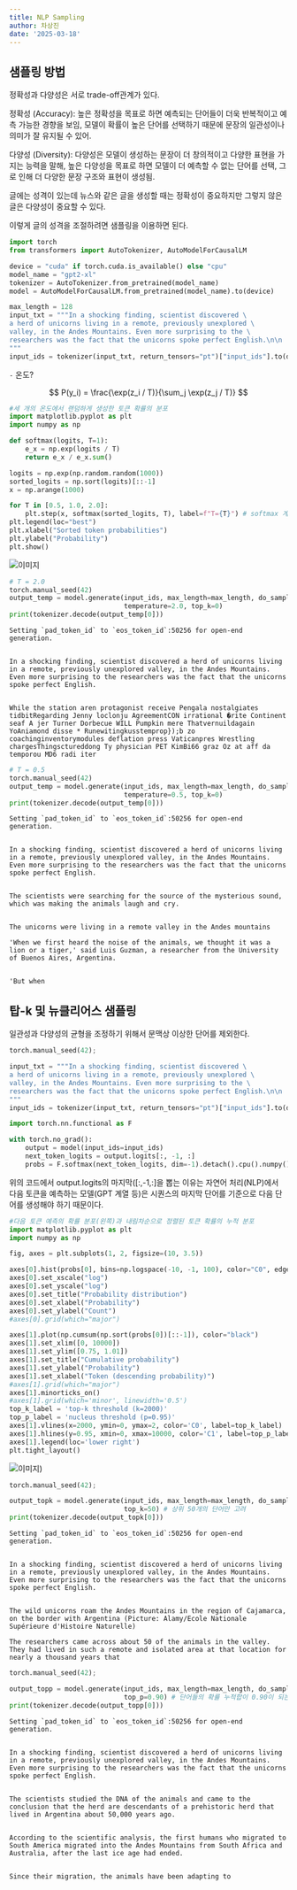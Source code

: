 ```yaml
---
title: NLP Sampling
author: 차상진
date: '2025-03-18'
---
```

## 샘플링 방법

정확성과 다양성은 서로 trade-off관계가 있다.

정확성 (Accuracy): 높은 정확성을 목표로 하면 예측되는 단어들이 더욱 반복적이고 예측 가능한 경향을 보임, 모델이 확률이 높은 단어를 선택하기 때문에 문장의 일관성이나 의미가 잘 유지될 수 있어.

다양성 (Diversity): 다양성은 모델이 생성하는 문장이 더 창의적이고 다양한 표현을 가지는 능력을 말해, 높은 다양성을 목표로 하면 모델이 더 예측할 수 없는 단어를 선택, 그로 인해 더 다양한 문장 구조와 표현이 생성됨.

글에는 성격이 있는데 뉴스와 같은 글을 생성할 때는 정확성이 중요하지만 그렇지 않은 글은 다양성이 중요할 수 있다.

이렇게 글의 성격을 조절하려면 샘플링을 이용하면 된다.


```python
import torch
from transformers import AutoTokenizer, AutoModelForCausalLM

device = "cuda" if torch.cuda.is_available() else "cpu"
model_name = "gpt2-xl"
tokenizer = AutoTokenizer.from_pretrained(model_name)
model = AutoModelForCausalLM.from_pretrained(model_name).to(device)
```


```python
max_length = 128
input_txt = """In a shocking finding, scientist discovered \
a herd of unicorns living in a remote, previously unexplored \
valley, in the Andes Mountains. Even more surprising to the \
researchers was the fact that the unicorns spoke perfect English.\n\n
"""
input_ids = tokenizer(input_txt, return_tensors="pt")["input_ids"].to(device)
```

`-` 온도?


$$
P(y_i) = \frac{\exp(z_i / T)}{\sum_j \exp(z_j / T)}
$$


```python
#세 개의 온도에서 랜덤하게 생성한 토큰 확률의 분포
import matplotlib.pyplot as plt
import numpy as np

def softmax(logits, T=1):
    e_x = np.exp(logits / T)
    return e_x / e_x.sum()

logits = np.exp(np.random.random(1000))
sorted_logits = np.sort(logits)[::-1]
x = np.arange(1000)

for T in [0.5, 1.0, 2.0]:
    plt.step(x, softmax(sorted_logits, T), label=f"T={T}") # softmax 계산식에서 T가 작으면 가장 확률이 높은 값이 부각되고 T가 크면 확률이 균등하게 퍼진다.
plt.legend(loc="best")
plt.xlabel("Sorted token probabilities")
plt.ylabel("Probability")
plt.show()
```


    
![이미지](/assets/pictures/NLP_output_7_0.png)
    



```python
# T = 2.0
torch.manual_seed(42) 
output_temp = model.generate(input_ids, max_length=max_length, do_sample=True,
                             temperature=2.0, top_k=0)
print(tokenizer.decode(output_temp[0]))
```

    Setting `pad_token_id` to `eos_token_id`:50256 for open-end generation.


    In a shocking finding, scientist discovered a herd of unicorns living in a remote, previously unexplored valley, in the Andes Mountains. Even more surprising to the researchers was the fact that the unicorns spoke perfect English.
    
    
    While the station aren protagonist receive Pengala nostalgiates tidbitRegarding Jenny loclonju AgreementCON irrational �rite Continent seaf A jer Turner Dorbecue WILL Pumpkin mere Thatvernuildagain YoAniamond disse * Runewitingkusstemprop});b zo coachinginventorymodules deflation press Vaticanpres Wrestling chargesThingsctureddong Ty physician PET KimBi66 graz Oz at aff da temporou MD6 radi iter



```python
# T = 0.5
torch.manual_seed(42)
output_temp = model.generate(input_ids, max_length=max_length, do_sample=True,
                             temperature=0.5, top_k=0)
print(tokenizer.decode(output_temp[0]))
```

    Setting `pad_token_id` to `eos_token_id`:50256 for open-end generation.


    In a shocking finding, scientist discovered a herd of unicorns living in a remote, previously unexplored valley, in the Andes Mountains. Even more surprising to the researchers was the fact that the unicorns spoke perfect English.
    
    
    The scientists were searching for the source of the mysterious sound, which was making the animals laugh and cry.
    
    
    The unicorns were living in a remote valley in the Andes mountains
    
    'When we first heard the noise of the animals, we thought it was a lion or a tiger,' said Luis Guzman, a researcher from the University of Buenos Aires, Argentina.
    
    
    'But when


## 탑-k 및 뉴클리어스 샘플링

일관성과 다양성의 균형을 조정하기 위해서 문맥상 이상한 단어를 제외한다.


```python
torch.manual_seed(42);
```


```python
input_txt = """In a shocking finding, scientist discovered \
a herd of unicorns living in a remote, previously unexplored \
valley, in the Andes Mountains. Even more surprising to the \
researchers was the fact that the unicorns spoke perfect English.\n\n
"""
input_ids = tokenizer(input_txt, return_tensors="pt")["input_ids"].to(device)
```


```python
import torch.nn.functional as F

with torch.no_grad():
    output = model(input_ids=input_ids)
    next_token_logits = output.logits[:, -1, :]
    probs = F.softmax(next_token_logits, dim=-1).detach().cpu().numpy()
```

위의 코드에서 output.logits의 마지막([:,-1,:]을 뽑는 이유는 자연어 처리(NLP)에서 다음 토큰을 예측하는 모델(GPT 계열 등)은 시퀀스의 마지막 단어를 기준으로 다음 단어를 생성해야 하기 때문이다.


```python
#다음 토큰 예측의 확률 분포(왼쪽)과 내림차순으로 정렬된 토큰 확률의 누적 분포
import matplotlib.pyplot as plt
import numpy as np

fig, axes = plt.subplots(1, 2, figsize=(10, 3.5))

axes[0].hist(probs[0], bins=np.logspace(-10, -1, 100), color="C0", edgecolor="C0")
axes[0].set_xscale("log")
axes[0].set_yscale("log")
axes[0].set_title("Probability distribution")
axes[0].set_xlabel("Probability")
axes[0].set_ylabel("Count")
#axes[0].grid(which="major")

axes[1].plot(np.cumsum(np.sort(probs[0])[::-1]), color="black")
axes[1].set_xlim([0, 10000])
axes[1].set_ylim([0.75, 1.01])
axes[1].set_title("Cumulative probability")
axes[1].set_ylabel("Probability")
axes[1].set_xlabel("Token (descending probability)")
#axes[1].grid(which="major")
axes[1].minorticks_on()
#axes[1].grid(which='minor', linewidth='0.5')
top_k_label = 'top-k threshold (k=2000)'
top_p_label = 'nucleus threshold (p=0.95)'
axes[1].vlines(x=2000, ymin=0, ymax=2, color='C0', label=top_k_label)
axes[1].hlines(y=0.95, xmin=0, xmax=10000, color='C1', label=top_p_label, linestyle='--')
axes[1].legend(loc='lower right')
plt.tight_layout()
```


    
![이미지](/assets/pictures/NLP_output_16_0.png))
    


```python
torch.manual_seed(42);
```


```python
output_topk = model.generate(input_ids, max_length=max_length, do_sample=True,
                             top_k=50) # 상위 50개의 단어만 고려
print(tokenizer.decode(output_topk[0]))
```

    Setting `pad_token_id` to `eos_token_id`:50256 for open-end generation.


    In a shocking finding, scientist discovered a herd of unicorns living in a remote, previously unexplored valley, in the Andes Mountains. Even more surprising to the researchers was the fact that the unicorns spoke perfect English.
    
    
    The wild unicorns roam the Andes Mountains in the region of Cajamarca, on the border with Argentina (Picture: Alamy/Ecole Nationale Supérieure d'Histoire Naturelle)
    
    The researchers came across about 50 of the animals in the valley. They had lived in such a remote and isolated area at that location for nearly a thousand years that



```python
torch.manual_seed(42);
```


```python
output_topp = model.generate(input_ids, max_length=max_length, do_sample=True,
                             top_p=0.90) # 단어들의 확률 누적합이 0.90이 되는 단어만 고려
print(tokenizer.decode(output_topp[0]))
```

    Setting `pad_token_id` to `eos_token_id`:50256 for open-end generation.


    In a shocking finding, scientist discovered a herd of unicorns living in a remote, previously unexplored valley, in the Andes Mountains. Even more surprising to the researchers was the fact that the unicorns spoke perfect English.
    
    
    The scientists studied the DNA of the animals and came to the conclusion that the herd are descendants of a prehistoric herd that lived in Argentina about 50,000 years ago.
    
    
    According to the scientific analysis, the first humans who migrated to South America migrated into the Andes Mountains from South Africa and Australia, after the last ice age had ended.
    
    
    Since their migration, the animals have been adapting to


